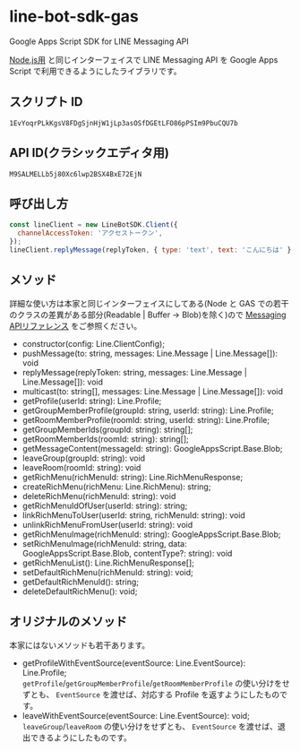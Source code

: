 # line-bot-sdk-gas

Google Apps Script SDK for LINE Messaging API

[Node.js用](https://github.com/line/line-bot-sdk-nodejs) と同じインターフェイスで LINE Messaging API を Google Apps Script で利用できるようにしたライブラリです。

## スクリプト ID

`1EvYoqrPLkKgsV8FDgSjnHjW1jLp3asOSfDGEtLFO86pPSIm9PbuCQU7b`

## API ID(クラシックエディタ用)

`M9SALMELLb5j80Xc6lwp2BSX4BxE72EjN`

## 呼び出し方

```js
const lineClient = new LineBotSDK.Client({
  channelAccessToken: 'アクセストークン',
});
lineClient.replyMessage(replyToken, { type: 'text', text: 'こんにちは' });
```

## メソッド

詳細な使い方は本家と同じインターフェイスにしてある(Node と GAS での若干のクラスの差異がある部分(Readable | Buffer -> Blob)を除く)ので [Messaging APIリファレンス](https://developers.line.me/ja/reference/messaging-api/) をご参照ください。

- constructor(config: Line.ClientConfig);
- pushMessage(to: string, messages: Line.Message | Line.Message[]): void
- replyMessage(replyToken: string, messages: Line.Message | Line.Message[]): void
- multicast(to: string[], messages: Line.Message | Line.Message[]): void
- getProfile(userId: string): Line.Profile;
- getGroupMemberProfile(groupId: string, userId: string): Line.Profile;
- getRoomMemberProfile(roomId: string, userId: string): Line.Profile;
- getGroupMemberIds(groupId: string): string[];
- getRoomMemberIds(roomId: string): string[];
- getMessageContent(messageId: string): GoogleAppsScript.Base.Blob;
- leaveGroup(groupId: string): void
- leaveRoom(roomId: string): void
- getRichMenu(richMenuId: string): Line.RichMenuResponse;
- createRichMenu(richMenu: Line.RichMenu): string;
- deleteRichMenu(richMenuId: string): void
- getRichMenuIdOfUser(userId: string): string;
- linkRichMenuToUser(userId: string, richMenuId: string): void
- unlinkRichMenuFromUser(userId: string): void
- getRichMenuImage(richMenuId: string): GoogleAppsScript.Base.Blob;
- setRichMenuImage(richMenuId: string, data: GoogleAppsScript.Base.Blob, contentType?: string): void
- getRichMenuList(): Line.RichMenuResponse[];
- setDefaultRichMenu(richMenuId: string): void;
- getDefaultRichMenuId(): string;
- deleteDefaultRichMenu(): void;

## オリジナルのメソッド

本家にはないメソッドも若干あります。

- getProfileWithEventSource(eventSource: Line.EventSource): Line.Profile;  
`getProfile`/`getGroupMemberProfile`/`getRoomMemberProfile` の使い分けをせずとも、 `EventSource` を渡せば、対応する Profile を返すようにしたものです。
- leaveWithEventSource(eventSource: Line.EventSource): void;  
`leaveGroup`/`leaveRoom` の使い分けをせずとも、 `EventSource` を渡せば、退出できるようにしたものです。
